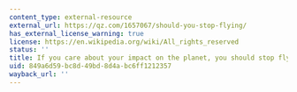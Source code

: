 ```yaml
---
content_type: external-resource
external_url: https://qz.com/1657067/should-you-stop-flying/
has_external_license_warning: true
license: https://en.wikipedia.org/wiki/All_rights_reserved
status: ''
title: If you care about your impact on the planet, you should stop flying
uid: 849a6d59-bc8d-49bd-8d4a-bc6ff1212357
wayback_url: ''
---
```

